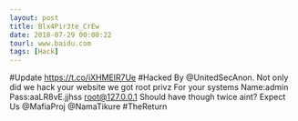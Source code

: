 ```yaml
---
layout: post
title: Blx4Pir3te_CrEw
date: 2018-07-29 00:00:22
tourl: www.baidu.com
tags: [Hack]
---
```

#Update https://t.co/iXHMElR7Ue #Hacked By @UnitedSecAnon. Not only did we hack your website we got root privz For your systems
Name:admin
Pass:aaLR8vE.jjhss
root@127.0.0.1
Should have though twice aint? Expect Us @MafiaProj  @NamaTikure  #TheReturn
